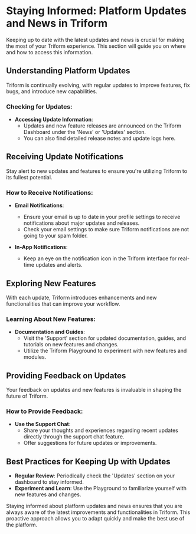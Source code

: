 # Staying Informed: Platform Updates and News in Triform

Keeping up to date with the latest updates and news is crucial for making the most of your Triform experience. This section will guide you on where and how to access this information.

## Understanding Platform Updates

Triform is continually evolving, with regular updates to improve features, fix bugs, and introduce new capabilities.

### Checking for Updates:

- **Accessing Update Information**:
  - Updates and new feature releases are announced on the Triform Dashboard under the 'News' or 'Updates' section.
  - You can also find detailed release notes and update logs here.

## Receiving Update Notifications

Stay alert to new updates and features to ensure you're utilizing Triform to its fullest potential.

### How to Receive Notifications:

- **Email Notifications**:
  - Ensure your email is up to date in your profile settings to receive notifications about major updates and releases.
  - Check your email settings to make sure Triform notifications are not going to your spam folder.

- **In-App Notifications**:
  - Keep an eye on the notification icon in the Triform interface for real-time updates and alerts.

## Exploring New Features

With each update, Triform introduces enhancements and new functionalities that can improve your workflow.

### Learning About New Features:

- **Documentation and Guides**:
  - Visit the 'Support' section for updated documentation, guides, and tutorials on new features and changes.
  - Utilize the Triform Playground to experiment with new features and modules.

## Providing Feedback on Updates

Your feedback on updates and new features is invaluable in shaping the future of Triform.

### How to Provide Feedback:

- **Use the Support Chat**:
  - Share your thoughts and experiences regarding recent updates directly through the support chat feature.
  - Offer suggestions for future updates or improvements.

## Best Practices for Keeping Up with Updates

- **Regular Review**: Periodically check the 'Updates' section on your dashboard to stay informed.
- **Experiment and Learn**: Use the Playground to familiarize yourself with new features and changes.

Staying informed about platform updates and news ensures that you are always aware of the latest improvements and functionalities in Triform. This proactive approach allows you to adapt quickly and make the best use of the platform.

